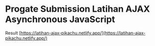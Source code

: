 # Progate Submission Latihan AJAX Asynchronous JavaScript

Result [https://latihan-ajax-pikachu.netlify.app/](https://latihan-ajax-pikachu.netlify.app/)
